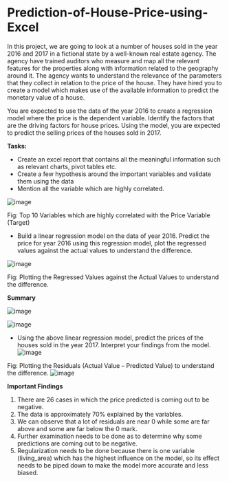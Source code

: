 # Prediction-of-House-Price-using-Excel

In this project, we are going to look at a number of houses sold in the year 2016 and 2017 in a fictional state by a well-known real estate agency. The agency have trained auditors who measure and map all the relevant features for the properties along with information related to the geography around it. The agency wants to understand the relevance of the parameters that they collect in relation to the price of the house. They have hired you to create a model which makes use of the available information to predict the monetary value of a house. 

You are expected to use the data of the year 2016 to create a regression model where the price is the dependent variable. Identify the factors that are the driving factors for house prices. Using the model, you are expected to predict the selling prices of the houses sold in 2017.

**Tasks:**

- Create an excel report that contains all the meaningful information such as relevant charts, pivot tables etc.
- Create a few hypothesis around the important variables and validate them using the data
- Mention all the variable which are highly correlated.

![image](https://user-images.githubusercontent.com/60821624/159129450-fe26f55e-c38c-466f-bd20-eb9e3dcf8e83.png)

Fig: Top 10 Variables which are highly correlated with the Price Variable (Target) 


- Build a linear regression model on the data of year 2016. Predict the price for year 2016 using this regression model, plot the regressed values against the actual values to understand the difference.
 
![image](https://user-images.githubusercontent.com/60821624/159129502-88a5df85-bd49-4f28-b127-af8445ef4a1c.png)

Fig: Plotting the Regressed Values against the Actual Values to understand the difference.

**Summary**

![image](https://user-images.githubusercontent.com/60821624/159129559-5f5f3898-d20a-4ffe-9377-52609286cdea.png)

![image](https://user-images.githubusercontent.com/60821624/159129566-1475abe2-2ffb-44f5-928e-e2f30e8982e7.png)


- Using the above linear regression model, predict the prices of the houses sold in the year 2017. Interpret your findings from the model.
![image](https://user-images.githubusercontent.com/60821624/159129518-2278dcfe-f8ce-43a0-8139-da717872569d.png)


Fig: Plotting the Residuals (Actual Value – Predicted Value) to understand the difference.
![image](https://user-images.githubusercontent.com/60821624/159129583-525914b4-fb34-40a9-8d29-47e24f6e84c8.png)

**Important Findings**
1. There are 26 cases in which the price predicted is coming out to be negative.
2. The data is approximately 70% explained by the variables.
3. We can observe that a lot of residuals are near 0 while some are far above and some are far below the 0 mark.
4. Further examination needs to be done as to determine why some predictions are coming out to be negative.
5. Regularization needs to be done because there is one variable (living_area) which has the highest influence on the model, so its effect needs to be piped down to make the model more accurate and less biased.
